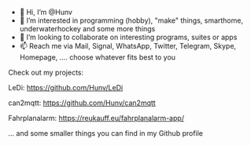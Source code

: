 - 👋 Hi, I’m @Hunv
- 👀 I’m interested in programming (hobby), "make" things, smarthome, underwaterhockey and some more things
- 💞️ I’m looking to collaborate on interesting programs, suites or apps
- 📫 Reach me via Mail, Signal, WhatsApp, Twitter, Telegram, Skype, Homepage, .... choose whatever fits best to you

Check out my projects:

LeDi: https://github.com/Hunv/LeDi

can2mqtt: https://github.com/Hunv/can2mqtt

Fahrplanalarm: https://reukauff.eu/fahrplanalarm-app/

... and some smaller things you can find in my Github profile
